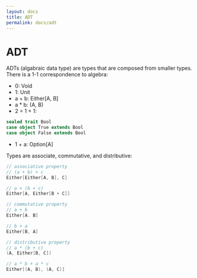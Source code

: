 ```yaml
---
layout: docs
title: ADT
permalink: docs/adt
---
```

# ADT
ADTs (algabraic data type) are types that are composed from smaller types. There is a 1-1 correspondence to algebra:
- 0: Void
- 1: Unit
- a + b: Either[A, B]
- a * b: (A, B)
- 2 = 1 + 1:
```scala
sealed trait Bool
case object True extends Bool
case object False extends Bool
```
- 1 + a: Option[A]

Types are associate, commutative, and distributive:
```scala
// associative property
// (a + b) + c
Either[Either[A, B], C]

// a + (b + c)
Either[A, Either[B + C]]

// commutative property
// a + b
Either[A. B]

// b + a
Either[B, A]

// distributive property
// a * (b + c)
(A, Either[B, C])

// a * b + a * c
Either[(A, B), (A, C)]
```